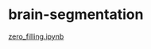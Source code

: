 # brain-segmentation

[zero_filling.ipynb](https://colab.research.google.com/gist/gvrva/404326de2124ac45ed66ae411691e38b/zero_filling.ipynb)
